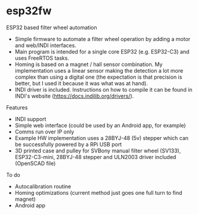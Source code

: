 # esp32fw
ESP32 based filter wheel automation

- Simple firmware to automate a filter wheel operation by adding a motor and web/INDI interfaces.
- Main program is intended for a single core ESP32 (e.g. ESP32-C3) and uses FreeRTOS tasks.
- Homing is based on a magnet / hall sensor combination. My implementation uses a linear sensor making the detection a lot more complex than using a digital one (the expectation is that precision is better, but I used it because it was what was at hand).
- INDI driver is included. Instructions on how to compile it can be found in INDI's website (https://docs.indilib.org/drivers/).

Features

- INDI support
- Simple web interface (could be used by an Android app, for example)
- Comms run over IP only
- Example HW implementation uses a 28BYJ-48 (5v) stepper which can be successfully powered by a RPi USB port
- 3D printed case and pulley for SVBony manual filter wheel (SV133), ESP32-C3-mini, 28BYJ-48 stepper and ULN2003 driver included (OpenSCAD file)

To do

- Autocalibration routine
- Homing optimizations (current method just goes one full turn to find magnet)
- Android app

